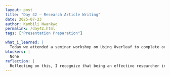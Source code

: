 ```yaml
---
layout: post
title: "Day 42 – Research Article Writing"
date: 2025-07-23
author: Kambili Nwankwo
permalink: /day42.html
tags: ["Presentation Preparation"]

what_i_learned: |
  Today we attended a seminar workshop on Using Overleaf to complete our Research paper. It was nice talking about the final part of our project which is writing the research paper. using Overleaf simplifies the ddstructure for writing a research paper and makes it structured and organized.It also enabled the sharing of the parts easire whene we can easily contribute on our various parts. Research paper is reall a good thing to write as it enables yu validate the research and validate the result with everyoe. I m so excited to be writing a research paper. I also started working on the final presentation slides
blockers: |
  None
reflection: |
  Reflecting on this, I recognize that being an effective researcher involves more than just technical knowledge — strong presentation skills are equally vital. My difficulty with projecting my voice reminded me that delivery can make or break how research is received. Going forward, I plan to practice speaking louder and perhaps look into vocal exercises or breathing techniques to improve my audibility. I also want to get feedback from peers to build confidence in my speaking style. These improvements will help me communicate my work more effectively. Ultimately, I’m motivated to grow into a researcher who can share ideas with clarity and impact.
---
```

